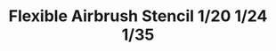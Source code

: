 ---
layout: product
title: "Flexible Airbrush Stencil 1/20 1/24 1/35"
price: "1000" 
desc: "Šablon za bojenje"
img_path: "/assets/img/AK9079.webp"
brand: "AK"
available: true
special_offer: true
new: false
soon: false
cat: "070000"
subcat: "070200"
subsubcat: "070201"
sifra: "AK9079"
popular: false
spec: true
---
